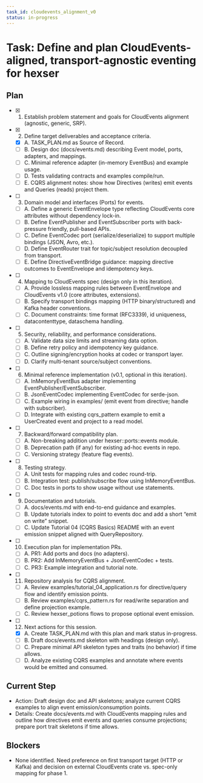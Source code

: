 ```yaml
---
task_id: cloudevents_alignment_v0
status: in-progress
---
```


# Task: Define and plan CloudEvents-aligned, transport-agnostic eventing for hexser

## Plan
- [x] 1. Establish problem statement and goals for CloudEvents alignment (agnostic, generic, SRP).
- [x] 2. Define target deliverables and acceptance criteria.
  - [x] A. TASK_PLAN.md as Source of Record.
  - [ ] B. Design doc (docs/events.md) describing Event model, ports, adapters, and mappings.
  - [ ] C. Minimal reference adapter (in-memory EventBus) and example usage.
  - [ ] D. Tests validating contracts and examples compile/run.
  - [ ] E. CQRS alignment notes: show how Directives (writes) emit events and Queries (reads) project them.
- [ ] 3. Domain model and interfaces (Ports) for events.
  - [ ] A. Define a generic EventEnvelope<T> type reflecting CloudEvents core attributes without dependency lock-in.
  - [ ] B. Define EventPublisher and EventSubscriber ports with back-pressure friendly, pull-based APIs.
  - [ ] C. Define EventCodec port (serialize/deserialize) to support multiple bindings (JSON, Avro, etc.).
  - [ ] D. Define EventRouter trait for topic/subject resolution decoupled from transport.
  - [ ] E. Define DirectiveEventBridge guidance: mapping directive outcomes to EventEnvelope and idempotency keys.
- [ ] 4. Mapping to CloudEvents spec (design only in this iteration).
  - [ ] A. Provide lossless mapping rules between EventEnvelope and CloudEvents v1.0 (core attributes, extensions).
  - [ ] B. Specify transport bindings mapping (HTTP binary/structured) and Kafka header conventions.
  - [ ] C. Document constraints: time format (RFC3339), id uniqueness, datacontenttype, dataschema handling.
- [ ] 5. Security, reliability, and performance considerations.
  - [ ] A. Validate data size limits and streaming data option.
  - [ ] B. Define retry policy and idempotency key guidance.
  - [ ] C. Outline signing/encryption hooks at codec or transport layer.
  - [ ] D. Clarify multi-tenant source/subject conventions.
- [ ] 6. Minimal reference implementation (v0.1, optional in this iteration).
  - [ ] A. InMemoryEventBus adapter implementing EventPublisher/EventSubscriber.
  - [ ] B. JsonEventCodec implementing EventCodec for serde-json.
  - [ ] C. Example wiring in examples/ (emit event from directive; handle with subscriber).
  - [ ] D. Integrate with existing cqrs_pattern example to emit a UserCreated event and project to a read model.
- [ ] 7. Backward/forward compatibility plan.
  - [ ] A. Non-breaking addition under hexser::ports::events module.
  - [ ] B. Deprecation path (if any) for existing ad-hoc events in repo.
  - [ ] C. Versioning strategy (feature flag events).
- [ ] 8. Testing strategy.
  - [ ] A. Unit tests for mapping rules and codec round-trip.
  - [ ] B. Integration test: publish/subscribe flow using InMemoryEventBus.
  - [ ] C. Doc tests in ports to show usage without use statements.
- [ ] 9. Documentation and tutorials.
  - [ ] A. docs/events.md with end-to-end guidance and examples.
  - [ ] B. Update tutorials index to point to events doc and add a short “emit on write” snippet.
  - [ ] C. Update Tutorial 04 (CQRS Basics) README with an event emission snippet aligned with QueryRepository.
- [ ] 10. Execution plan for implementation PRs.
  - [ ] A. PR1: Add ports and docs (no adapters).
  - [ ] B. PR2: Add InMemoryEventBus + JsonEventCodec + tests.
  - [ ] C. PR3: Example integration and tutorial note.
- [ ] 11. Repository analysis for CQRS alignment.
  - [ ] A. Review examples/tutorial_04_application.rs for directive/query flow and identify emission points.
  - [ ] B. Review examples/cqrs_pattern.rs for read/write separation and define projection example.
  - [ ] C. Review hexser_potions flows to propose optional event emission.
- [ ] 12. Next actions for this session.
  - [x] A. Create TASK_PLAN.md with this plan and mark status in-progress.
  - [ ] B. Draft docs/events.md skeleton with headings (design only).
  - [ ] C. Prepare minimal API skeleton types and traits (no behavior) if time allows.
  - [ ] D. Analyze existing CQRS examples and annotate where events would be emitted and consumed.

## Current Step
- Action: Draft design doc and API skeletons; analyze current CQRS examples to align event emission/consumption points.
- Details: Create docs/events.md with CloudEvents mapping rules and outline how directives emit events and queries consume projections; prepare port trait skeletons if time allows.

## Blockers
- None identified. Need preference on first transport target (HTTP or Kafka) and decision on external CloudEvents crate vs. spec-only mapping for phase 1.

